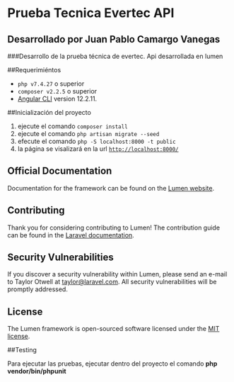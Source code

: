 # Prueba Tecnica Evertec API

## Desarrollado por Juan Pablo Camargo Vanegas

###Desarrollo de la prueba técnica de evertec. Api desarrollada en lumen

##Requerimiéntos

* ``php v7.4.27`` o superior
* `composer v2.2.5` o superior
* [Angular CLI](https://github.com/angular/angular-cli) version 12.2.11.

##Inicialización del proyecto
1. ejecute el comando ``composer install``
2. ejecute  el comando ``php artisan migrate --seed``
3. efecute el comando ``php -S localhost:8000 -t public``
4. la página se visalizará en la url [`http://localhost:8000/`](http://localhost:8000/)

## Official Documentation
Documentation for the framework can be found on the [Lumen website](https://lumen.laravel.com/docs).

## Contributing
Thank you for considering contributing to Lumen! The contribution guide can be found in the [Laravel documentation](https://laravel.com/docs/contributions).

## Security Vulnerabilities

If you discover a security vulnerability within Lumen, please send an e-mail to Taylor Otwell at taylor@laravel.com. All security vulnerabilities will be promptly addressed.

## License

The Lumen framework is open-sourced software licensed under the [MIT license](https://opensource.org/licenses/MIT).

##Testing

Para ejecutar las pruebas, ejecutar dentro del proyecto el comando **php vendor/bin/phpunit**
